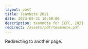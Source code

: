 ```yaml
---
layout: post
title: TeamNote 2021
date: 2023-08-31 16:50:00
description: teamnote for ICPC, 2021
redirect: /assets/pdf/teamnote.pdf
---
```


Redirecting to another page.
